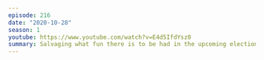```yaml
---
episode: 216
date: "2020-10-28"
season: 1
youtube: https://www.youtube.com/watch?v=E4d5IfdYsz0
summary: Salvaging what fun there is to be had in the upcoming election (part 1)
---
```


